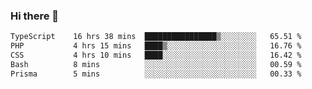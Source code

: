 ### Hi there 🌱
<!--START_SECTION:waka-->

```txt
TypeScript    16 hrs 38 mins  ████████████████▒░░░░░░░░   65.51 %
PHP           4 hrs 15 mins   ████▒░░░░░░░░░░░░░░░░░░░░   16.76 %
CSS           4 hrs 10 mins   ████░░░░░░░░░░░░░░░░░░░░░   16.42 %
Bash          8 mins          ░░░░░░░░░░░░░░░░░░░░░░░░░   00.59 %
Prisma        5 mins          ░░░░░░░░░░░░░░░░░░░░░░░░░   00.33 %
```

<!--END_SECTION:waka-->
<!--
**Dieg0raf/Dieg0raf** is a ✨ _special_ ✨ repository because its `README.md` (this file) appears on your GitHub profile.

Here are some ideas to get you started:

- 🔭 I’m currently working on ...
- 🌱 I’m currently learning ...
- 👯 I’m looking to collaborate on ...
- 🤔 I’m looking for help with ...
- 💬 Ask me about ...
- 📫 How to reach me: ...
- 😄 Pronouns: ...
- ⚡ Fun fact: ...
-->
